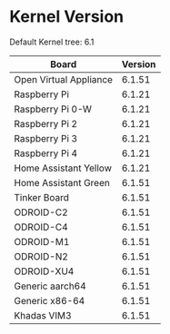 
# Kernel Version

Default Kernel tree: 6.1

| Board | Version |
|-------|---------|
| Open Virtual Appliance | 6.1.51 |
| Raspberry Pi | 6.1.21 |
| Raspberry Pi 0-W | 6.1.21 |
| Raspberry Pi 2 | 6.1.21 |
| Raspberry Pi 3 | 6.1.21 |
| Raspberry Pi 4 | 6.1.21 |
| Home Assistant Yellow | 6.1.21 |
| Home Assistant Green | 6.1.51 |
| Tinker Board | 6.1.51 |
| ODROID-C2 | 6.1.51 |
| ODROID-C4 | 6.1.51 |
| ODROID-M1 | 6.1.51 |
| ODROID-N2 | 6.1.51 |
| ODROID-XU4 | 6.1.51 |
| Generic aarch64 | 6.1.51 |
| Generic x86-64 | 6.1.51 |
| Khadas VIM3 | 6.1.51 |
